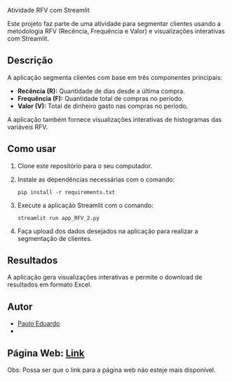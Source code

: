  Atividade RFV com Streamlit

Este projeto faz parte de uma atividade para segmentar clientes usando a metodologia RFV (Recência, Frequência e Valor) e visualizações interativas com Streamlit.

## Descrição

A aplicação segmenta clientes com base em três componentes principais:

- **Recência (R):** Quantidade de dias desde a última compra.
- **Frequência (F):** Quantidade total de compras no período.
- **Valor (V):** Total de dinheiro gasto nas compras no período.

A aplicação também fornece visualizações interativas de histogramas das variáveis RFV.

## Como usar

1. Clone este repositório para o seu computador.

2. Instale as dependências necessárias com o comando:

    ```shell
    pip install -r requirements.txt
    ```

3. Execute a aplicação Streamlit com o comando:

    ```shell
    streamlit run app_RFV_2.py
    ```

4. Faça upload dos dados desejados na aplicação para realizar a segmentação de clientes.

## Resultados

A aplicação gera visualizações interativas e permite o download de resultados em formato Excel.

## Autor

- [Paulo Eduardo](https://github.com/SeuGitHub)
- 

## Página Web: [Link](https://rfv-e-streamlit.onrender.com)

Obs: Possa ser que o link para a página web não esteje mais disponível.



